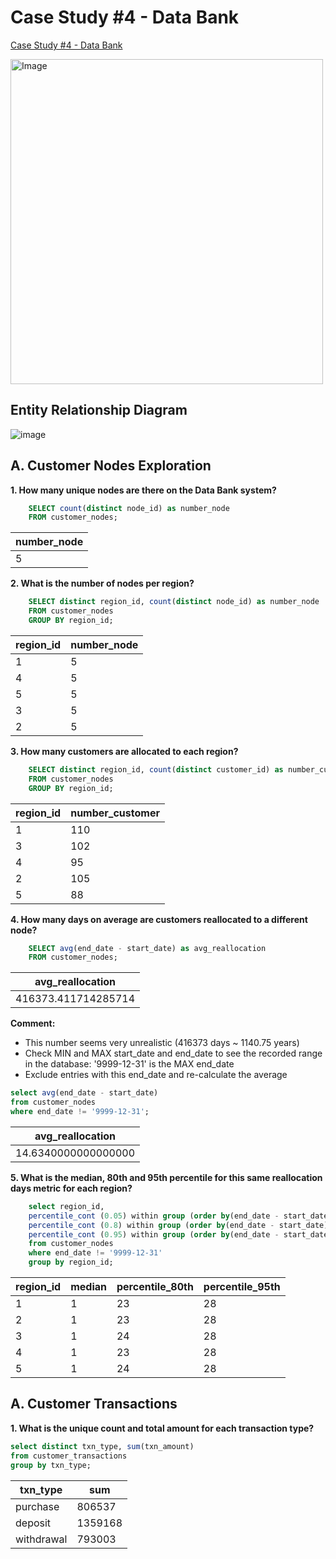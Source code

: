 # Case Study #4 - Data Bank
[Case Study #4 - Data Bank](https://8weeksqlchallenge.com/case-study-4/)

<img src="https://user-images.githubusercontent.com/81607668/130343294-a8dcceb7-b6c3-4006-8ad2-fab2f6905258.png" alt="Image" width="500" height="520">

## Entity Relationship Diagram
![image](https://github.com/user-attachments/assets/f9f41b1c-50c3-4961-841c-48c247db2285)

## A. Customer Nodes Exploration
**1. How many unique nodes are there on the Data Bank system?**
````sql
    SELECT count(distinct node_id) as number_node
    FROM customer_nodes;
````
| number_node |
| ----------- |
| 5           |

**2. What is the number of nodes per region?**
````sql
    SELECT distinct region_id, count(distinct node_id) as number_node
    FROM customer_nodes
    GROUP BY region_id;
````
| region_id | number_node |
| --------- | ----------- |
| 1         | 5           |
| 4         | 5           |
| 5         | 5           |
| 3         | 5           |
| 2         | 5           |

**3. How many customers are allocated to each region?**
````sql
    SELECT distinct region_id, count(distinct customer_id) as number_customer
    FROM customer_nodes
    GROUP BY region_id;
````
| region_id | number_customer |
| --------- | --------------- |
| 1         | 110             |
| 3         | 102             |
| 4         | 95              |
| 2         | 105             |
| 5         | 88              |

**4. How many days on average are customers reallocated to a different node?**
````sql
    SELECT avg(end_date - start_date) as avg_reallocation
    FROM customer_nodes;
````
| avg_reallocation    |
| ------------------- |
| 416373.411714285714 |

**Comment:**
- This number seems very unrealistic (416373 days ~ 1140.75 years)
- Check MIN and MAX start_date and end_date to see the recorded range in the database: '9999-12-31' is the MAX end_date
- Exclude entries with this end_date and re-calculate the average
````sql
select avg(end_date - start_date)
from customer_nodes
where end_date != '9999-12-31';
````
| avg_reallocation    |
| ------------------- |
| 14.6340000000000000 |

**5. What is the median, 80th and 95th percentile for this same reallocation days metric for each region?**
````sql
    select region_id,
    percentile_cont (0.05) within group (order by(end_date - start_date)) as median,
    percentile_cont (0.8) within group (order by(end_date - start_date)) as percentile_80th,
    percentile_cont (0.95) within group (order by(end_date - start_date)) as percentile_95th
    from customer_nodes
    where end_date != '9999-12-31'
    group by region_id;
````
| region_id | median | percentile_80th | percentile_95th |
| --------- | ------ | --------------- | --------------- |
| 1         | 1      | 23              | 28              |
| 2         | 1      | 23              | 28              |
| 3         | 1      | 24              | 28              |
| 4         | 1      | 23              | 28              |
| 5         | 1      | 24              | 28              |

## A. Customer Transactions
**1. What is the unique count and total amount for each transaction type?**
````sql
select distinct txn_type, sum(txn_amount)
from customer_transactions
group by txn_type;
````
|txn_type	|sum     |
|-----------|--------|
|purchase	|806537  |
|deposit	|1359168 |
|withdrawal	|793003  |
